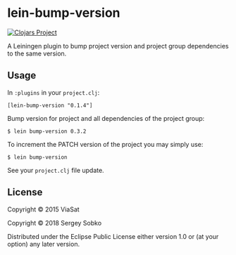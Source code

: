 # lein-bump-version

[![Clojars Project](https://img.shields.io/clojars/v/lein-bump-version.svg)](https://clojars.org/lein-bump-version)

A Leiningen plugin to bump project version and project group dependencies to the same version.

## Usage

In `:plugins` in your `project.clj`:

```text
[lein-bump-version "0.1.4"]
```

Bump version for project and all dependencies of the project group:

```
$ lein bump-version 0.3.2
```

To increment the PATCH version of the project you may simply use:

```
$ lein bump-version
```

See your `project.clj` file update.

## License

Copyright © 2015 ViaSat

Copyright © 2018 Sergey Sobko

Distributed under the Eclipse Public License either version 1.0 or (at
your option) any later version.
